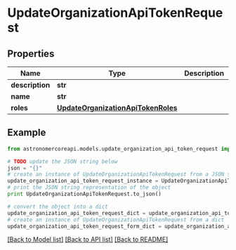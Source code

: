 # UpdateOrganizationApiTokenRequest


## Properties
Name | Type | Description | Notes
------------ | ------------- | ------------- | -------------
**description** | **str** |  | 
**name** | **str** |  | 
**roles** | [**UpdateOrganizationApiTokenRoles**](UpdateOrganizationApiTokenRoles.md) |  | 

## Example

```python
from astronomercoreapi.models.update_organization_api_token_request import UpdateOrganizationApiTokenRequest

# TODO update the JSON string below
json = "{}"
# create an instance of UpdateOrganizationApiTokenRequest from a JSON string
update_organization_api_token_request_instance = UpdateOrganizationApiTokenRequest.from_json(json)
# print the JSON string representation of the object
print UpdateOrganizationApiTokenRequest.to_json()

# convert the object into a dict
update_organization_api_token_request_dict = update_organization_api_token_request_instance.to_dict()
# create an instance of UpdateOrganizationApiTokenRequest from a dict
update_organization_api_token_request_form_dict = update_organization_api_token_request.from_dict(update_organization_api_token_request_dict)
```
[[Back to Model list]](../README.md#documentation-for-models) [[Back to API list]](../README.md#documentation-for-api-endpoints) [[Back to README]](../README.md)


